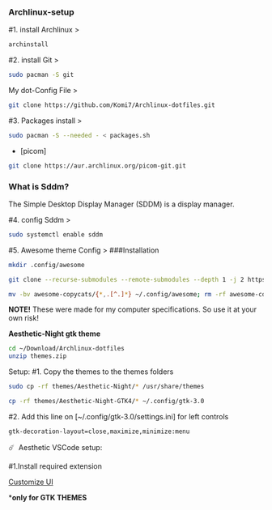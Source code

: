 ### Archlinux-setup
#1. install Archlinux >  
```bash 
archinstall 
``` 
#2. install Git > 
```bash 
sudo pacman -S git 
``` 
My dot-Config File > 
```bash
git clone https://github.com/Komi7/Archlinux-dotfiles.git
```
#3. Packages install >
```bash 
sudo pacman -S --needed - < packages.sh
``` 
* [picom]
```bash
git clone https://aur.archlinux.org/picom-git.git
```
### What is Sddm?
The Simple Desktop Display Manager (SDDM) is a display manager.

#4. config Sddm >
```bash 
sudo systemctl enable sddm 
``` 
#5. Awesome theme Config  >
###Installation
```bash
mkdir .config/awesome

git clone --recurse-submodules --remote-submodules --depth 1 -j 2 https://github.com/lcpz/awesome-copycats.git

mv -bv awesome-copycats/{*,.[^.]*} ~/.config/awesome; rm -rf awesome-copycats
```

**NOTE!** These were made for my computer specifications. So use it at your own risk! 

**Aesthetic-Night gtk theme**
```bash
cd ~/Download/Archlinux-dotfiles
unzip themes.zip
```

Setup:
#1. Copy the themes to the themes folders
```bash
sudo cp -rf themes/Aesthetic-Night/* /usr/share/themes

cp -rf themes/Aesthetic-Night-GTK4/* ~/.config/gtk-3.0
```
#2. Add this line on [~/.config/gtk-3.0/settings.ini] for left controls
```bash
gtk-decoration-layout=close,maximize,minimize:menu
```

☄️ ‎ Aesthetic VSCode setup:

#1.Install required extension

<a href="(https://marketplace.visualstudio.com/items?itemName=iocave.customize-ui)">Customize UI</a>

  
***only for GTK THEMES**
